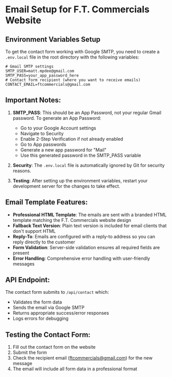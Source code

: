# Email Setup for F.T. Commercials Website

## Environment Variables Setup

To get the contact form working with Google SMTP, you need to create a `.env.local` file in the root directory with the following variables:

```env
# Gmail SMTP settings
SMTP_USER=matt.mpdee@gmail.com
SMTP_PASS=your_app_password_here
# Contact form recipient (where you want to receive emails)
CONTACT_EMAIL=ftcommercials@gmail.com
```

## Important Notes:

1. **SMTP_PASS**: This should be an App Password, not your regular Gmail password. To generate an App Password:
   - Go to your Google Account settings
   - Navigate to Security
   - Enable 2-Step Verification if not already enabled
   - Go to App passwords
   - Generate a new app password for "Mail"
   - Use this generated password in the SMTP_PASS variable

2. **Security**: The `.env.local` file is automatically ignored by Git for security reasons.

3. **Testing**: After setting up the environment variables, restart your development server for the changes to take effect.

## Email Template Features:

- **Professional HTML Template**: The emails are sent with a branded HTML template matching the F.T. Commercials website design
- **Fallback Text Version**: Plain text version is included for email clients that don't support HTML
- **Reply-To**: Emails are configured with a reply-to address so you can reply directly to the customer
- **Form Validation**: Server-side validation ensures all required fields are present
- **Error Handling**: Comprehensive error handling with user-friendly messages

## API Endpoint:

The contact form submits to `/api/contact` which:
- Validates the form data
- Sends the email via Google SMTP
- Returns appropriate success/error responses
- Logs errors for debugging

## Testing the Contact Form:

1. Fill out the contact form on the website
2. Submit the form
3. Check the recipient email (ftcommercials@gmail.com) for the new message
4. The email will include all form data in a professional format 